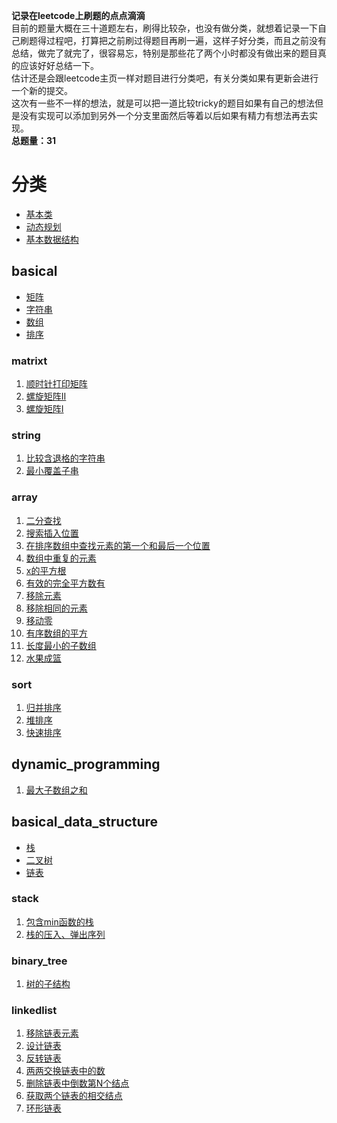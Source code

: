 **记录在leetcode上刷题的点点滴滴**  
目前的题量大概在三十道题左右，刷得比较杂，也没有做分类，就想着记录一下自己刷题得过程吧，打算把之前刷过得题目再刷一遍，这样子好分类，而且之前没有总结，做完了就完了，很容易忘，特别是那些花了两个小时都没有做出来的题目真的应该好好总结一下。  
估计还是会跟leetcode主页一样对题目进行分类吧，有关分类如果有更新会进行一个新的提交。  
这次有一些不一样的想法，就是可以把一道比较tricky的题目如果有自己的想法但是没有实现可以添加到另外一个分支里面然后等着以后如果有精力有想法再去实现。  
**总题量：31**
# 分类  
* [基本类](#basical)  
* [动态规划](#dynamic_programming)  
* [基本数据结构](#basical_data_structure)  
## basical  
* [矩阵](#matrixt)  
* [字符串](#string)  
* [数组](#array)  
* [排序](#sort)
### matrixt  
1. [顺时针打印矩阵](/basical/matrix/clockwiseprintmatrix.md)  
2. [螺旋矩阵II](/basical/matrix/code/generatematrix.md)  
3. [螺旋矩阵I](/basical/matrix/code/spiralorder.md)  
### string  
1. [比较含退格的字符串](/basical/string/code/comparestringwithoutspace.md)  
2. [最小覆盖子串](/basical/string/code/mincoverstr.md)  
### array  
1.  [二分查找](/basical/array/code/binarysearch.md)  
2.  [搜索插入位置](/basical/array/code/searchinsertposition.md)  
3.  [在排序数组中查找元素的第一个和最后一个位置](/basical/array/code/firstandlastpositionofbinarysearch.md)  
4.  [数组中重复的元素](/basical/array/code/binarysearch.md)  
5.  [x的平方根](/basical/array/code/xssqurt.md)  
6.  [有效的完全平方数有](/basical/array/code/validsqurt.md)  
7.  [移除元素](/basical/array/code/removeitems.md)  
8.  [移除相同的元素](/basical/array/code/removethesameitems.md)  
9.  [移动零](/basical/array/code/removezero.md)  
10. [有序数组的平方](/basical/array/code/sortedarrayssqurt.md)  
11. [长度最小的子数组](/basical/array/code/minsubarraylen.md)  
12. [水果成篮](/basical/array/code/fruit.md)  
### sort
1. [归并排序](/basical/sort/code/mergesort.md)  
2. [堆排序](/basical/sort/code/heapsort.md)  
3. [快速排序](/basical/sort/code/quicksort.md)  
## dynamic_programming     
1. [最大子数组之和](/dynamic_programming/code/tmsofcsuba.md)  
## basical_data_structure  
* [栈](stack)  
* [二叉树](binary_tree)
* [链表](linkedlist)    
### stack
1. [包含min函数的栈](/basicaldatastructure/stack/code/minincluedinstack.md)  
2. [栈的压入、弹出序列](/basicaldatastructure/stack/code/pushandpopofastack.md)  
### binary_tree
1. [树的子结构](/basicaldatastructure/binary_tree/code/substructureoftree.md)  
### linkedlist
1. [移除链表元素](/basicaldatastructure/linkedlist/code/removeelementsoflinkedlist.md)  
2. [设计链表](/basicaldatastructure/linkedlist/code/designlinkedlist.md)  
3. [反转链表](/basicaldatastructure/linkedlist/code/reverselinkedlist.md)  
4. [两两交换链表中的数](/basicaldatastructure/linkedlist/code/swappairs.md)  
5. [删除链表中倒数第N个结点](/basicaldatastructure/linkedlist/code/removeNthFromEnd.md)  
6. [获取两个链表的相交结点](/basicaldatastructure/linkedlist/code/getintersectionnode.md)  
7. [环形链表](/basicaldatastructure/linkedlist/code/circlelinkedlist.md)  